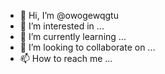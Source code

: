 - 👋 Hi, I’m @owogewqgtu
- 👀 I’m interested in ...
- 🌱 I’m currently learning ...
- 💞️ I’m looking to collaborate on ...
- 📫 How to reach me ...

<!---
owogewqgtu/owogewqgtu is a ✨ special ✨ repository because its `README.md` (this file) appears on your GitHub profile.
You can click the Preview link to take a look at your changes.
--->
